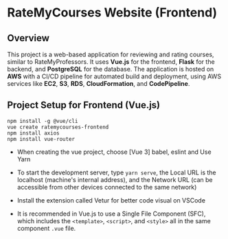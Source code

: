 # RateMyCourses Website (Frontend)

## Overview

This project is a web-based application for reviewing and rating courses, similar to RateMyProfessors. It uses **Vue.js** for the frontend, **Flask** for the backend, and **PostgreSQL** for the database. The application is hosted on **AWS** with a CI/CD pipeline for automated build and deployment, using AWS services like **EC2**, **S3**, **RDS**, **CloudFormation**, and **CodePipeline**.

## Project Setup for Frontend (Vue.js)

```
npm install -g @vue/cli
vue create ratemycourses-frontend
npm install axios
npm install vue-router
```
- When creating the vue project, choose [Vue 3] babel, eslint and Use Yarn

- To start the development server, type ```yarn serve```, the Local URL is the localhost (machine's internal address), and the Network URL (can be accessible from other devices connected to the same network)

- Install the extension called Vetur for better code visual on VSCode

- It is recommended in Vue.js to use a Single File Component (SFC), which includes the ```<template>```, ```<script>```, and ```<style>``` all in the same component ```.vue``` file.
